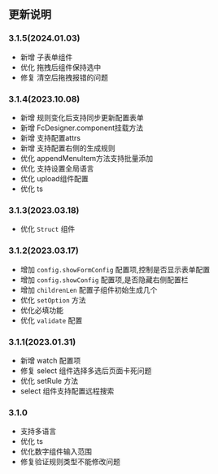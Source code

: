 ## 更新说明

### 3.1.5(2024.01.03)
- 新增 子表单组件
- 优化 拖拽后组件保持选中
- 修复 清空后拖拽报错的问题

### 3.1.4(2023.10.08)
- 新增 规则变化后支持同步更新配置表单
- 新增 FcDesigner.component挂载方法
- 新增 支持配置attrs
- 新增 支持配置右侧的生成规则
- 优化 appendMenuItem方法支持批量添加
- 优化 支持设置全局语言
- 优化 upload组件配置
- 优化 ts

### 3.1.3(2023.03.18)

- 优化 `Struct` 组件

### 3.1.2(2023.03.17)

- 增加 `config.showFormConfig` 配置项,控制是否显示表单配置
- 增加 `config.showConfig` 配置项,是否隐藏右侧配置栏
- 增加 `childrenLen` 配置子组件初始生成几个
- 优化 `setOption` 方法
- 优化必填功能
- 优化 `validate` 配置

### 3.1.1(2023.01.31)

- 新增 watch 配置项
- 修复 select 组件选择多选后页面卡死问题
- 优化 setRule 方法
- select 组件支持配置远程搜索

### 3.1.0

- 支持多语言
- 优化 ts
- 优化数字组件输入范围
- 修复验证规则类型不能修改问题

